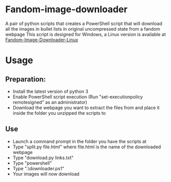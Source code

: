 # Fandom-image-downloader
A pair of python scripts that creates a PowerShell script that will download all the images in bullet lists in original uncompressed state from a fandom webpage
This script is designed for Windows, a Linux version is available at [Fandom-Image-Downloader-Linux](https://github.com/TheGhostOfInky/Fandom-Image-Downloader-Linux)
# Usage
## Preparation:
* Install the latest version of python 3
* Enable PowerShell script execution (Run "set-executionpolicy remotesigned" as an administrator)
* Download the webpage you want to extract the files from and place it inside the folder you unzipped the scripts to
## Use
* Launch a command prompt in the folder you have the scripts at
* Type "split.py file.html" where file.html is the name of the downloaded webpage
* Type "download.py links.txt"
* Type "powershell"
* Type ".\downloader.ps1"
* Your images will now download 
